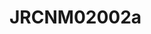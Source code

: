 <a name="material" />

# JRCNM02002a
<script type="application/ld+json">
  {
    "@context": "https://schema.org/",
    "@type": "ChemicalSubstance",
    "http://purl.org/dc/terms/conformsTo":
      {
        "@type": "CreativeWork",
        "@id": "https://bioschemas.org/profiles/ChemicalSubstance/0.4-RELEASE/"
      },
    "@id": "https://egonw.github.io/nanowiki/nanowiki384.html#material",
    "name": "JRCNM02002a",
    "sameAs: "http://127.0.0.1/mediawiki/index.php/Special:URIResolver/JRCNM02002a"
  }
</script>


